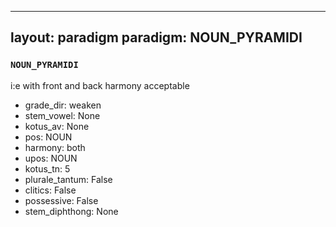 
---
layout: paradigm
paradigm: NOUN_PYRAMIDI
---
### ` NOUN_PYRAMIDI `

i:e with front and back harmony acceptable
* grade_dir: weaken
* stem_vowel: None
* kotus_av: None
* pos: NOUN
* harmony: both
* upos: NOUN
* kotus_tn: 5
* plurale_tantum: False
* clitics: False
* possessive: False
* stem_diphthong: None
